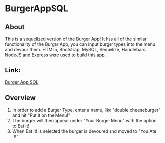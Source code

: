 # BurgerAppSQL

## About

This is a sequelized version of the Burger App! It has all of the similar functionality of the Burger App, you can input burger types into the menu and devour them. HTML5, Bootstrap, MySQL, Sequelize, Handlebars, NodeJS and Express were used to build this app.

## Link:

[Burger App SQL](http://burger-app-sql.herokuapp.com/)

## Overview

1. In order to add a Burger Type, enter a name, like "double cheeseburger" and hit "Put it on the Menu!"
2. The burger will then appear under "Your Burger Menu" with the option to Eat it!
3. When Eat it! is selected the burger is devoured and moved to "You Ate It!"








